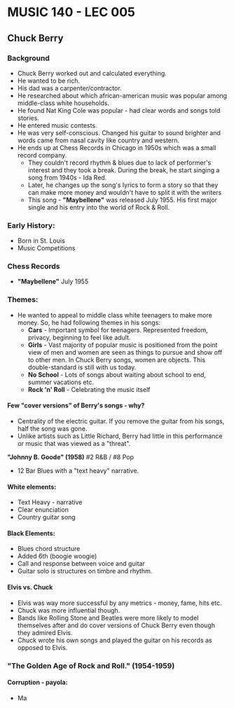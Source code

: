 # MUSIC 140 - LEC 005
## Chuck Berry

### Background
- Chuck Berry worked out and calculated everything.
- He wanted to be rich.
- His dad was a carpenter/contractor.
- He researched about which african-american music was popular among middle-class white households.
- He found Nat King Cole was popular - had clear words and songs told stories.
- He entered music contests.
- He was very self-conscious. Changed his guitar to sound brighter and words came from nasal cavity like country and western.
- He ends up at Chess Records in Chicago in 1950s which was a small record company.
  - They couldn't record rhythm & blues due to lack of performer's interest and they took a break. During the break, he start singing a song from 1940s - Ida Red.
  - Later, he changes up the song's lyrics to form a story so that they can make more money and wouldn't have to split it with the writers
  - This song - **"Maybellene"** was released July 1955. His first major single and his entry into the world of Rock & Roll.

### Early History:
- Born in St. Louis
- Music Competitions 

### Chess Records
- **"Maybellene"** July 1955

### Themes:
- He wanted to appeal to middle class white teenagers to make more money. So, he had following themes in his songs:
  - **Cars** - Important symbol for teenagers. Represented freedom, privacy, beginning to feel like adult.
  - **Girls** - Vast majority of popular music is positioned from the point view of men and women are seen as things to pursue and show off to other men. In Chuck Berry songs, women are objects. This double-standard is still with us today.
  - **No School** - Lots of songs about waiting about school to end, summer vacations etc.
  - **Rock 'n' Roll** - Celebrating the music itself

#### Few "cover versions" of Berry's songs - why?
- Centrality of the electric guitar. If you remove the guitar from his songs, half the song was gone.
- Unlike artists such as Little Richard, Berry had little in this performance or music that was viewed as a "threat".

**"Johnny B. Goode" (1958)** #2 R&B / #8 Pop
- 12 Bar Blues with a "text heavy" narrative.

#### White elements:
- Text Heavy - narrative
- Clear enunciation
- Country guitar song

#### Black Elements:
- Blues chord structure
- Added 6th (boogie woogie)
- Call and response between voice and guitar
- Guitar solo is structures on timbre and rhythm.

#### Elvis vs. Chuck
- Elvis was way more successful by any metrics - money, fame, hits etc.
- Chuck was more influential though. 
- Bands like Rolling Stone and Beatles were more likely to model themselves after and do cover versions of Chuck Berry even though they admired Elvis.
- Chuck wrote his own songs and played the guitar on his records as opposed to Elvis.

### "The Golden Age of Rock and Roll." (1954-1959)
#### Corruption - payola:
- Ma
<!--stackedit_data:
eyJoaXN0b3J5IjpbMTU1OTc0ODUwNiwxNzQwNTUzNDE2LC0xMz
A4OTA5NTU0LDE5NDczNzU1ODMsMTAwNzU3MTM5LDE5MTY2NTEz
NTIsLTEzMDU0Mzk5NjldfQ==
-->